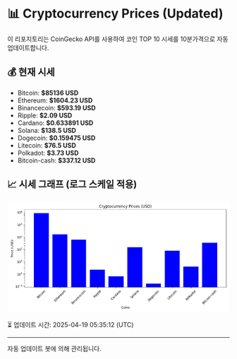 
# 📊 Cryptocurrency Prices (Updated)

이 리포지토리는 CoinGecko API를 사용하여 코인 TOP 10 시세를 10분가격으로 자동 업데이트합니다.

## 💰 현재 시세
- Bitcoin: **$85136 USD**
- Ethereum: **$1604.23 USD**
- Binancecoin: **$593.19 USD**
- Ripple: **$2.09 USD**
- Cardano: **$0.633891 USD**
- Solana: **$138.5 USD**
- Dogecoin: **$0.159475 USD**
- Litecoin: **$76.5 USD**
- Polkadot: **$3.73 USD**
- Bitcoin-cash: **$337.12 USD**

## 📈 시세 그래프 (로그 스케일 적용)
![Crypto Prices](crypto_prices.png)

⏳ 업데이트 시간: 2025-04-19 05:35:12 (UTC)

---
자동 업데이트 봇에 의해 관리됩니다.
